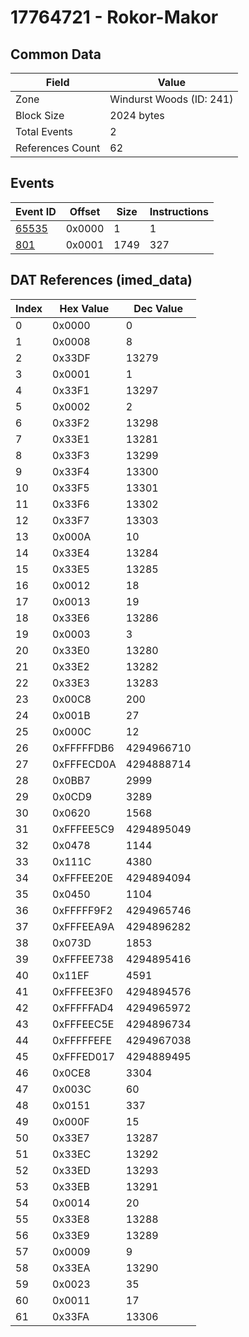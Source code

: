 # 17764721 - Rokor-Makor

## Common Data

| Field            | Value                    |
|------------------|--------------------------|
| Zone             | Windurst Woods (ID: 241) |
| Block Size       | 2024 bytes               |
| Total Events     | 2                        |
| References Count | 62                       |

## Events

| Event ID            | Offset   |   Size |   Instructions |
|---------------------|----------|--------|----------------|
| [65535](./65535.md) | 0x0000   |      1 |              1 |
| [801](./801.md)     | 0x0001   |   1749 |            327 |

## DAT References (imed_data)

|   Index | Hex Value   |   Dec Value |
|---------|-------------|-------------|
|       0 | 0x0000      |           0 |
|       1 | 0x0008      |           8 |
|       2 | 0x33DF      |       13279 |
|       3 | 0x0001      |           1 |
|       4 | 0x33F1      |       13297 |
|       5 | 0x0002      |           2 |
|       6 | 0x33F2      |       13298 |
|       7 | 0x33E1      |       13281 |
|       8 | 0x33F3      |       13299 |
|       9 | 0x33F4      |       13300 |
|      10 | 0x33F5      |       13301 |
|      11 | 0x33F6      |       13302 |
|      12 | 0x33F7      |       13303 |
|      13 | 0x000A      |          10 |
|      14 | 0x33E4      |       13284 |
|      15 | 0x33E5      |       13285 |
|      16 | 0x0012      |          18 |
|      17 | 0x0013      |          19 |
|      18 | 0x33E6      |       13286 |
|      19 | 0x0003      |           3 |
|      20 | 0x33E0      |       13280 |
|      21 | 0x33E2      |       13282 |
|      22 | 0x33E3      |       13283 |
|      23 | 0x00C8      |         200 |
|      24 | 0x001B      |          27 |
|      25 | 0x000C      |          12 |
|      26 | 0xFFFFFDB6  |  4294966710 |
|      27 | 0xFFFECD0A  |  4294888714 |
|      28 | 0x0BB7      |        2999 |
|      29 | 0x0CD9      |        3289 |
|      30 | 0x0620      |        1568 |
|      31 | 0xFFFEE5C9  |  4294895049 |
|      32 | 0x0478      |        1144 |
|      33 | 0x111C      |        4380 |
|      34 | 0xFFFEE20E  |  4294894094 |
|      35 | 0x0450      |        1104 |
|      36 | 0xFFFFF9F2  |  4294965746 |
|      37 | 0xFFFEEA9A  |  4294896282 |
|      38 | 0x073D      |        1853 |
|      39 | 0xFFFEE738  |  4294895416 |
|      40 | 0x11EF      |        4591 |
|      41 | 0xFFFEE3F0  |  4294894576 |
|      42 | 0xFFFFFAD4  |  4294965972 |
|      43 | 0xFFFEEC5E  |  4294896734 |
|      44 | 0xFFFFFEFE  |  4294967038 |
|      45 | 0xFFFED017  |  4294889495 |
|      46 | 0x0CE8      |        3304 |
|      47 | 0x003C      |          60 |
|      48 | 0x0151      |         337 |
|      49 | 0x000F      |          15 |
|      50 | 0x33E7      |       13287 |
|      51 | 0x33EC      |       13292 |
|      52 | 0x33ED      |       13293 |
|      53 | 0x33EB      |       13291 |
|      54 | 0x0014      |          20 |
|      55 | 0x33E8      |       13288 |
|      56 | 0x33E9      |       13289 |
|      57 | 0x0009      |           9 |
|      58 | 0x33EA      |       13290 |
|      59 | 0x0023      |          35 |
|      60 | 0x0011      |          17 |
|      61 | 0x33FA      |       13306 |

